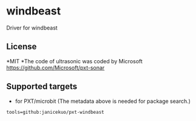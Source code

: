 # windbeast


Driver for windbeast


## License
*MIT
*The code of ultrasonic was coded by Microsoft  
https://github.com/Microsoft/pxt-sonar

## Supported targets

* for PXT/microbit
(The metadata above is needed for package search.)

```package
tools=github:janicekuo/pxt-windbeast
```

